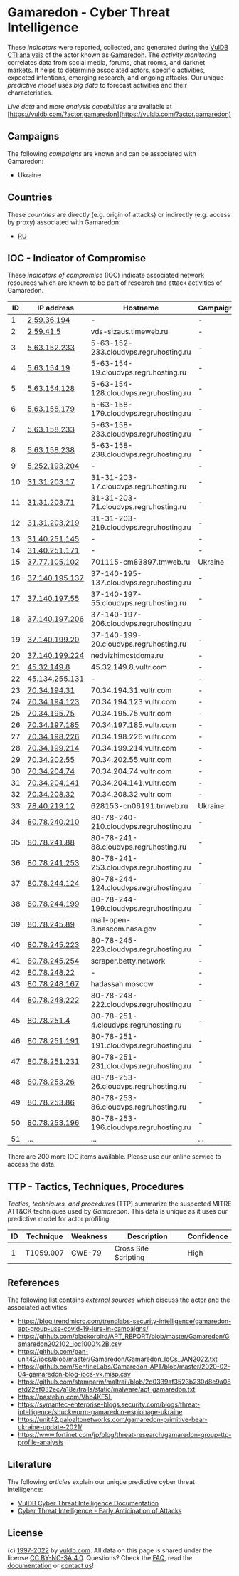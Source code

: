 # Gamaredon - Cyber Threat Intelligence

These _indicators_ were reported, collected, and generated during the [VulDB CTI analysis](https://vuldb.com/?kb.cti) of the actor known as [Gamaredon](https://vuldb.com/?actor.gamaredon). The _activity monitoring_ correlates data from social media, forums, chat rooms, and darknet markets. It helps to determine associated actors, specific activities, expected intentions, emerging research, and ongoing attacks. Our unique _predictive model_ uses _big data_ to forecast activities and their characteristics.

_Live data_ and more _analysis capabilities_ are available at [https://vuldb.com/?actor.gamaredon](https://vuldb.com/?actor.gamaredon)

## Campaigns

The following _campaigns_ are known and can be associated with Gamaredon:

* Ukraine

## Countries

These _countries_ are directly (e.g. origin of attacks) or indirectly (e.g. access by proxy) associated with Gamaredon:

* [RU](https://vuldb.com/?country.ru)

## IOC - Indicator of Compromise

These _indicators of compromise_ (IOC) indicate associated network resources which are known to be part of research and attack activities of Gamaredon.

ID | IP address | Hostname | Campaign | Confidence
-- | ---------- | -------- | -------- | ----------
1 | [2.59.36.194](https://vuldb.com/?ip.2.59.36.194) | - | - | High
2 | [2.59.41.5](https://vuldb.com/?ip.2.59.41.5) | vds-sizaus.timeweb.ru | - | High
3 | [5.63.152.233](https://vuldb.com/?ip.5.63.152.233) | 5-63-152-233.cloudvps.regruhosting.ru | - | High
4 | [5.63.154.19](https://vuldb.com/?ip.5.63.154.19) | 5-63-154-19.cloudvps.regruhosting.ru | - | High
5 | [5.63.154.128](https://vuldb.com/?ip.5.63.154.128) | 5-63-154-128.cloudvps.regruhosting.ru | - | High
6 | [5.63.158.179](https://vuldb.com/?ip.5.63.158.179) | 5-63-158-179.cloudvps.regruhosting.ru | - | High
7 | [5.63.158.233](https://vuldb.com/?ip.5.63.158.233) | 5-63-158-233.cloudvps.regruhosting.ru | - | High
8 | [5.63.158.238](https://vuldb.com/?ip.5.63.158.238) | 5-63-158-238.cloudvps.regruhosting.ru | - | High
9 | [5.252.193.204](https://vuldb.com/?ip.5.252.193.204) | - | - | High
10 | [31.31.203.17](https://vuldb.com/?ip.31.31.203.17) | 31-31-203-17.cloudvps.regruhosting.ru | - | High
11 | [31.31.203.71](https://vuldb.com/?ip.31.31.203.71) | 31-31-203-71.cloudvps.regruhosting.ru | - | High
12 | [31.31.203.219](https://vuldb.com/?ip.31.31.203.219) | 31-31-203-219.cloudvps.regruhosting.ru | - | High
13 | [31.40.251.145](https://vuldb.com/?ip.31.40.251.145) | - | - | High
14 | [31.40.251.171](https://vuldb.com/?ip.31.40.251.171) | - | - | High
15 | [37.77.105.102](https://vuldb.com/?ip.37.77.105.102) | 701115-cm83897.tmweb.ru | Ukraine | High
16 | [37.140.195.137](https://vuldb.com/?ip.37.140.195.137) | 37-140-195-137.cloudvps.regruhosting.ru | - | High
17 | [37.140.197.55](https://vuldb.com/?ip.37.140.197.55) | 37-140-197-55.cloudvps.regruhosting.ru | - | High
18 | [37.140.197.206](https://vuldb.com/?ip.37.140.197.206) | 37-140-197-206.cloudvps.regruhosting.ru | - | High
19 | [37.140.199.20](https://vuldb.com/?ip.37.140.199.20) | 37-140-199-20.cloudvps.regruhosting.ru | - | High
20 | [37.140.199.224](https://vuldb.com/?ip.37.140.199.224) | nedvizhimostdoma.ru | - | High
21 | [45.32.149.8](https://vuldb.com/?ip.45.32.149.8) | 45.32.149.8.vultr.com | - | Medium
22 | [45.134.255.131](https://vuldb.com/?ip.45.134.255.131) | - | - | High
23 | [70.34.194.31](https://vuldb.com/?ip.70.34.194.31) | 70.34.194.31.vultr.com | - | Medium
24 | [70.34.194.123](https://vuldb.com/?ip.70.34.194.123) | 70.34.194.123.vultr.com | - | Medium
25 | [70.34.195.75](https://vuldb.com/?ip.70.34.195.75) | 70.34.195.75.vultr.com | - | Medium
26 | [70.34.197.185](https://vuldb.com/?ip.70.34.197.185) | 70.34.197.185.vultr.com | - | Medium
27 | [70.34.198.226](https://vuldb.com/?ip.70.34.198.226) | 70.34.198.226.vultr.com | - | Medium
28 | [70.34.199.214](https://vuldb.com/?ip.70.34.199.214) | 70.34.199.214.vultr.com | - | Medium
29 | [70.34.202.55](https://vuldb.com/?ip.70.34.202.55) | 70.34.202.55.vultr.com | - | Medium
30 | [70.34.204.74](https://vuldb.com/?ip.70.34.204.74) | 70.34.204.74.vultr.com | - | Medium
31 | [70.34.204.141](https://vuldb.com/?ip.70.34.204.141) | 70.34.204.141.vultr.com | - | Medium
32 | [70.34.208.32](https://vuldb.com/?ip.70.34.208.32) | 70.34.208.32.vultr.com | - | Medium
33 | [78.40.219.12](https://vuldb.com/?ip.78.40.219.12) | 628153-cn06191.tmweb.ru | Ukraine | High
34 | [80.78.240.210](https://vuldb.com/?ip.80.78.240.210) | 80-78-240-210.cloudvps.regruhosting.ru | - | High
35 | [80.78.241.88](https://vuldb.com/?ip.80.78.241.88) | 80-78-241-88.cloudvps.regruhosting.ru | - | High
36 | [80.78.241.253](https://vuldb.com/?ip.80.78.241.253) | 80-78-241-253.cloudvps.regruhosting.ru | - | High
37 | [80.78.244.124](https://vuldb.com/?ip.80.78.244.124) | 80-78-244-124.cloudvps.regruhosting.ru | - | High
38 | [80.78.244.199](https://vuldb.com/?ip.80.78.244.199) | 80-78-244-199.cloudvps.regruhosting.ru | - | High
39 | [80.78.245.89](https://vuldb.com/?ip.80.78.245.89) | mail-open-3.nascom.nasa.gov | - | High
40 | [80.78.245.223](https://vuldb.com/?ip.80.78.245.223) | 80-78-245-223.cloudvps.regruhosting.ru | - | High
41 | [80.78.245.254](https://vuldb.com/?ip.80.78.245.254) | scraper.betty.network | - | High
42 | [80.78.248.22](https://vuldb.com/?ip.80.78.248.22) | - | - | High
43 | [80.78.248.167](https://vuldb.com/?ip.80.78.248.167) | hadassah.moscow | - | High
44 | [80.78.248.222](https://vuldb.com/?ip.80.78.248.222) | 80-78-248-222.cloudvps.regruhosting.ru | - | High
45 | [80.78.251.4](https://vuldb.com/?ip.80.78.251.4) | 80-78-251-4.cloudvps.regruhosting.ru | - | High
46 | [80.78.251.191](https://vuldb.com/?ip.80.78.251.191) | 80-78-251-191.cloudvps.regruhosting.ru | - | High
47 | [80.78.251.231](https://vuldb.com/?ip.80.78.251.231) | 80-78-251-231.cloudvps.regruhosting.ru | - | High
48 | [80.78.253.26](https://vuldb.com/?ip.80.78.253.26) | 80-78-253-26.cloudvps.regruhosting.ru | - | High
49 | [80.78.253.86](https://vuldb.com/?ip.80.78.253.86) | 80-78-253-86.cloudvps.regruhosting.ru | - | High
50 | [80.78.253.196](https://vuldb.com/?ip.80.78.253.196) | 80-78-253-196.cloudvps.regruhosting.ru | - | High
51 | ... | ... | ... | ...

There are 200 more IOC items available. Please use our online service to access the data.

## TTP - Tactics, Techniques, Procedures

_Tactics, techniques, and procedures_ (TTP) summarize the suspected MITRE ATT&CK techniques used by _Gamaredon_. This data is unique as it uses our predictive model for actor profiling.

ID | Technique | Weakness | Description | Confidence
-- | --------- | -------- | ----------- | ----------
1 | T1059.007 | CWE-79 | Cross Site Scripting | High

## References

The following list contains _external sources_ which discuss the actor and the associated activities:

* https://blog.trendmicro.com/trendlabs-security-intelligence/gamaredon-apt-group-use-covid-19-lure-in-campaigns/
* https://github.com/blackorbird/APT_REPORT/blob/master/Gamaredon/Gamaredon202102_ioc1000%2B.csv
* https://github.com/pan-unit42/iocs/blob/master/Gamaredon/Gamaredon_IoCs_JAN2022.txt
* https://github.com/SentineLabs/Gamaredon-APT/blob/master/2020-02-04-gamaredon-blog-iocs-vk.misp.csv
* https://github.com/stamparm/maltrail/blob/2d0339af3523b230d8e9a08efd22af032ec7a18e/trails/static/malware/apt_gamaredon.txt
* https://pastebin.com/Vhb4KF5L
* https://symantec-enterprise-blogs.security.com/blogs/threat-intelligence/shuckworm-gamaredon-espionage-ukraine
* https://unit42.paloaltonetworks.com/gamaredon-primitive-bear-ukraine-update-2021/
* https://www.fortinet.com/jp/blog/threat-research/gamaredon-group-ttp-profile-analysis

## Literature

The following _articles_ explain our unique predictive cyber threat intelligence:

* [VulDB Cyber Threat Intelligence Documentation](https://vuldb.com/?kb.cti)
* [Cyber Threat Intelligence - Early Anticipation of Attacks](https://www.scip.ch/en/?labs.20201022)

## License

(c) [1997-2022](https://vuldb.com/?kb.changelog) by [vuldb.com](https://vuldb.com/?kb.about). All data on this page is shared under the license [CC BY-NC-SA 4.0](https://creativecommons.org/licenses/by-nc-sa/4.0/). Questions? Check the [FAQ](https://vuldb.com/?kb.faq), read the [documentation](https://vuldb.com/?kb) or [contact us](https://vuldb.com/?contact)!
